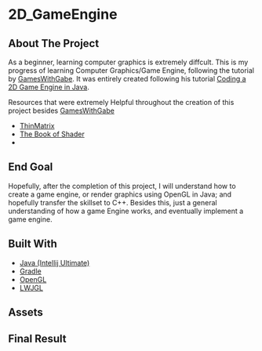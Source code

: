# 2D_GameEngine

## About The Project
As a beginner, learning computer graphics is extremely diffcult. This is my progress of learning Computer Graphics/Game Engine,
following the tutorial by [GamesWithGabe](https://www.youtube.com/channel/UCQP4qSCj1eHMHisDDR4iPzw). It was entirely 
created following his tutorial [Coding a 2D Game Engine in Java](https://www.youtube.com/watch?v=_UYxTtJQuuw&list=PLtrSb4XxIVbp8AKuEAlwNXDxr99e3woGE&index=2).

Resources that were extremely Helpful throughout the creation of this project besides [GamesWithGabe](https://www.youtube.com/channel/UCQP4qSCj1eHMHisDDR4iPzw)
- [ThinMatrix](https://www.youtube.com/c/ThinMatrix)
- [The Book of Shader](https://thebookofshaders.com/)
- 

## End Goal
Hopefully, after the completion of this project, I will understand how to create a game engine, or render graphics using OpenGL 
in Java; and hopefully transfer the skillset to C++. Besides this, just a general understanding of how a game Engine works, and
eventually implement a game engine.


## Built With
- [Java (Intellij Ultimate)](https://www.jetbrains.com/idea/)
- [Gradle](https://gradle.org/)
- [OpenGL](https://opengl.org/)
- [LWJGL](https://www.lwjgl.org/)

## Assets

## Final Result
